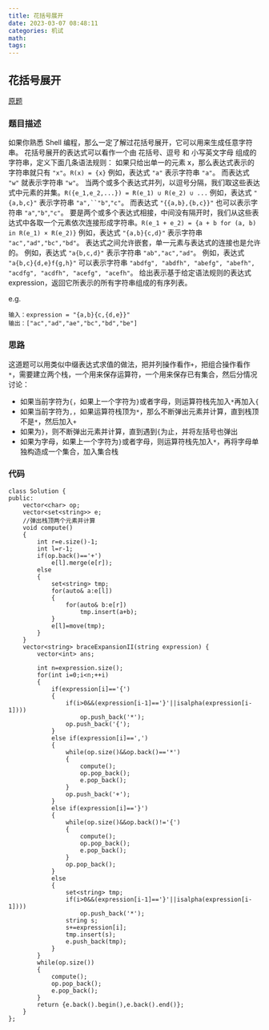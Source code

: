 ```yaml
---
title: 花括号展开
date: 2023-03-07 08:48:11
categories: 机试
math:
tags:
---
```


## 花括号展开
[原题](https://leetcode.cn/problems/brace-expansion-ii/)
### 题目描述
如果你熟悉 Shell 编程，那么一定了解过花括号展开，它可以用来生成任意字符串。
花括号展开的表达式可以看作一个由 花括号、逗号 和 小写英文字母 组成的字符串，定义下面几条语法规则：
如果只给出单一的元素 x，那么表达式表示的字符串就只有 `"x"`。`R(x) = {x}`
例如，表达式 `"a"` 表示字符串 `"a"`。
而表达式 `"w"` 就表示字符串 `"w"`。
当两个或多个表达式并列，以逗号分隔，我们取这些表达式中元素的并集。`R({e_1,e_2,...}) = R(e_1) ∪ R(e_2) ∪ ...`
例如，表达式 `"{a,b,c}"` 表示字符串 `"a",``"b"`,`"c"`。
而表达式 `"{{a,b},{b,c}}"` 也可以表示字符串 `"a"`,`"b"`,`"c"`。
要是两个或多个表达式相接，中间没有隔开时，我们从这些表达式中各取一个元素依次连接形成字符串。`R(e_1 + e_2) = {a + b for (a, b) in R(e_1) × R(e_2)}`
例如，表达式 `"{a,b}{c,d}"` 表示字符串 `"ac","ad","bc","bd"`。
表达式之间允许嵌套，单一元素与表达式的连接也是允许的。
例如，表达式 `"a{b,c,d}"` 表示字符串 `"ab","ac","ad"​​​​​​`。
例如，表达式 `"a{b,c}{d,e}f{g,h}"` 可以表示字符串 `"abdfg", "abdfh", "abefg", "abefh", "acdfg", "acdfh", "acefg", "acefh"`。
给出表示基于给定语法规则的表达式 expression，返回它所表示的所有字符串组成的有序列表。

e.g.
```
输入：expression = "{a,b}{c,{d,e}}"
输出：["ac","ad","ae","bc","bd","be"]
```
### 思路
这道题可以用类似中缀表达式求值的做法，把并列操作看作`+`，把组合操作看作`*`，需要建立两个栈，一个用来保存运算符，一个用来保存已有集合，然后分情况讨论：

* 如果当前字符为`{`，如果上一个字符为`}`或者字母，则运算符栈先加入`*`再加入`{`
* 如果当前字符为`,`，如果运算符栈顶为`*`，那么不断弹出元素并计算，直到栈顶不是`*`，然后加入`+`
* 如果为`}`，则不断弹出元素并计算，直到遇到`{`为止，并将左括号也弹出
* 如果为字母，如果上一个字符为`}`或者字母，则运算符栈先加入`*`，再将字母单独构造成一个集合，加入集合栈
### 代码
```
class Solution {
public:
    vector<char> op;
    vector<set<string>> e;
    //弹出栈顶两个元素并计算
    void compute()
    {
        int r=e.size()-1;
        int l=r-1;
        if(op.back()=='+')
            e[l].merge(e[r]);
        else
        {
            set<string> tmp;
            for(auto& a:e[l])
            {
                for(auto& b:e[r])
                    tmp.insert(a+b);
            }
            e[l]=move(tmp);
        }
    }
    vector<string> braceExpansionII(string expression) {
        vector<int> ans;
        
        int n=expression.size();
        for(int i=0;i<n;++i)
        {
            if(expression[i]=='{')
            {
                if(i>0&&(expression[i-1]=='}'||isalpha(expression[i-1])))
                    op.push_back('*');
                op.push_back('{');   
            }
            else if(expression[i]==',')
            {
                while(op.size()&&op.back()=='*')
                {
                    compute();
                    op.pop_back();
                    e.pop_back();
                }
                op.push_back('+');
            }
            else if(expression[i]=='}')
            {
                while(op.size()&&op.back()!='{')
                {
                    compute();
                    op.pop_back();
                    e.pop_back();
                }
                op.pop_back();
            }
            else
            {
                set<string> tmp;
                if(i>0&&(expression[i-1]=='}'||isalpha(expression[i-1])))
                    op.push_back('*');
                string s;
                s+=expression[i];
                tmp.insert(s);
                e.push_back(tmp);
            }
        }
        while(op.size())
        {
            compute();
            op.pop_back();
            e.pop_back();
        }
        return {e.back().begin(),e.back().end()};
    }
};
```
